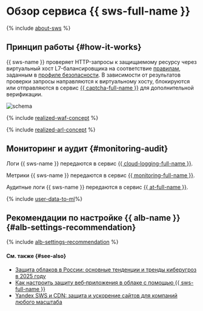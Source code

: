 # Обзор сервиса {{ sws-full-name }}

{% include [about-sws](../../_includes/smartwebsecurity/about-sws.md) %}

## Принцип работы {#how-it-works}

{{ sws-name }} проверяет HTTP-запросы к защищаемому ресурсу через виртуальный хост L7-балансировщика на соответствие [правилам](rules.md), заданным в [профиле безопасности](profiles.md). В зависимости от результатов проверки запросы направляются к виртуальному хосту, блокируются или отправляются в сервис [{{ captcha-full-name }}](../../smartcaptcha/) для дополнительной верификации.

![schema](../../_assets/smartwebsecurity/schema.svg)

{% include [realized-waf-concept](../../_includes/smartwebsecurity/realized-waf-concept.md) %}

{% include [realized-arl-concept](../../_includes/smartwebsecurity/realized-arl-concept.md) %}

## Мониторинг и аудит {#monitoring-audit}

Логи {{ sws-name }} передаются в сервис [{{ cloud-logging-full-name }}](../../logging/).

Метрики {{ sws-name }} передаются в сервис [{{ monitoring-full-name }}](../../monitoring/).

Аудитные логи {{ sws-name }} передаются в сервис [{{ at-full-name }}](../../audit-trails/).

{% include [user-data-to-ml](../../_includes/smartwebsecurity/user-data-to-ml.md)%}

## Рекомендации по настройке {{ alb-name }} {#alb-settings-recommendation}

{% include [alb-settings-recommendation](../../_includes/smartwebsecurity/alb-settings-recommendation.md) %}

#### См. также {#see-also}

* [Защита облаков в России: основные тенденции и тренды киберугроз в 2025 году](https://yandex.cloud/ru/blog/posts/2025/04/cloud-protection)
* [Как настроить защиту веб‑приложения в облаке с помощью {{ sws-full-name }}](https://yandex.cloud/ru/blog/smart-web-security-how-to)
* [Yandex SWS и CDN: защита и ускорение сайтов для компаний любого масштаба](https://yandex.cloud/ru/blog/sws-cdn-cloudflare-alternative)